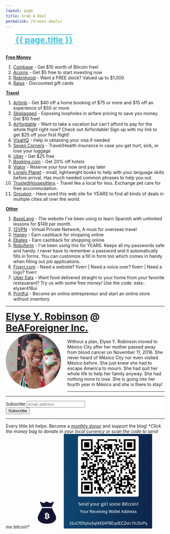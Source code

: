 ```yaml
---
layout: page
title: Grab A Deal
permalink: /travel-deals/
---
```


<div style="color: #40c1dd; text-align: left; font-size: 26px; font-weight: bold; text-decoration: underline overline"><img src="/img/ocean.gif" width="30" height="30">{{ page.title }}</div><br>

<b><u>Free Money</b></u><br>
<ol>
<li><a href="https://www.coinbase.com/join/robins_3cw" target="_blank">Coinbase</a> - Get $10 worth of Bitcoin free!</li>

<li><a href="https://www.acorns.com/invite/A4ZAYK" target="_blank">Acorns</a> - Get $5 free to start investing now</li>

<li><a href="https://join.robinhood.com/elyser17" target="_blank">Robinhood</a> - Want a FREE stock? Valued up to $1,000</li>

<li><a href="http://geta.raise.com/erobinson6" target="_blank">Raise</a> - Discounted gift cards</li>

</ol>



<b><u>Travel</b></u><br>
<ol>
<li><a href="https://www.airbnb.com/c/elyser93?currency=USD" target="_blank">Airbnb</a> - Get $40 off a home booking of $75 or more and $15 off an experience of $50 or more.</li>

<li><a href="https://skiplagged.com/r/elyser" target="_blank">Skiplagged</a> - Exposing loopholes in airfare pricing to save you money. Get $10 free!</li>

<li><a href="https://www.airfordable.com/referred?referrer=5a68bfc9535a390036c934f7" target="_blank">Airfordable</a> - Want to take a vacation but can't afford to pay for the whole flight right now? Check out Airfordable! Sign up with my link to get $25 off your first flight!</li>

<li><a href="https://www.visahq.com/?a_aid=vaff9616" target="_blank">VisaHQ</a> - Help in obtaining your visa if needed</li>

<li><a href="https://www.sevencorners.com/?a=7EA9D670-6805-4F0F-AB1C-804BD2C35B7D&z=HGP2SEQ" target="_blank">Seven Corners</a> - Travel/Health insurance in case you get hurt, sick, or lose your luggage</li>

<li><a href="https://www.uber.com/invite/elyser416ui" target="_blank">Uber</a> - Get $25 free</li>

<li><a href="https://www.booking.com/index.html?aid=1953880" target="_blank">Booking.com</a> - Get 20% off hotels</li>

<li><a href="https://www.awin1.com/awclick.php?gid=384325&mid=11018&awinaffid=323811&linkid=2593003&clickref=" target="_blank">Viator</a> - Reserve your tour now and pay later</li>

<li><a href="https://www.awin1.com/awclick.php?gid=143125&mid=4217&awinaffid=323811&linkid=303527&clickref=" target="_blank">Lonely Planet</a> - small, lightweight books to help with your language skills before arrival. Has much needed common phrases to help you out.</li>

<li><a href="https://www.awin1.com/awclick.php?gid=379678&mid=5759&awinaffid=323811&linkid=2562126&clickref=" target="_blank">TrustedHousesitters</a> - Travel like a local for less. Exchange pet care for free accommodation.</li>

<li><a href="https://www.groupon.com/visitor_referral/h/ee4bce1e-84de-4387-a735-d59d04539960" target="_blank">Groupon</a> - Have used this web site for YEARS to find all kinds of deals in multiple cities all over the world.</li>

</ol>


<b><u>Other</b></u><br>
<ol>
<li><a href="https://baselang.com/signup/?referral=me%40elyserobinson.com" target="_blank">BaseLang</a> - The website I've been using to learn Spanish with unlimited lessons for $149 per month.</li>

<li><a href="https://12vpn.net/?aff=1001" target="_blank">12VPN</a> - Virtual Private Network, A must for overseas travel</li>

<li><a href="https://joinhoney.com/ref/759tu9o" target="_blank">Honey</a> - Earn cashback for shopping online</li>

<li><a href="https://www.rakuten.com/r/YOURS219?eeid=28187" target="_blank">Ebates</a> - Earn cashback for shopping online</li>

<li><a href="https://www.roboform.com/key-features?affid=eyrob" target="_blank">Roboform</a> - I've been using this for YEARS. Keeps all my passwords safe and handy. I never have to remember a password and it automatically fills in forms. You can customize a fill in form too which comes in handy when filling out job applications.</li>

<li><a href="http://www.fiverr.com/s2/705ed7c7c4" target="_blank">Fiverr.com</a> - Need a website? fiverr | Need a voice over? fiverr | Need a logo? fiverr</li>

<li><a href="http://ubr.to/EatsGiveGet" target="_blank">Uber Eats</a> - Want food delivered straight to your home from your favorite restauarant? Try us with some free money! Use the code: eats-elyser416ui</li>

<li><a href="https://www.printful.com/start-your-online-store-without-inventory/a/1854514:450bfe266f4da83c5d4941174baf6d27" target="_blank">Printful</a> - Become an online entrepreneur and start an online store without inventory</li>
</ol>

<hr>

<div style="font-size: 30px; font-weight: bold;"><a href="https://elyserobinson.com" target="_blank">Elyse Y. Robinson</a> @ <a href="https://www.beaforeigner.com" target="_blank">BeAForeigner Inc.</a></div>
<div style="float: left; padding: 0 20px 20px 0;"><img src="/img/me86.gif" width="175" height="175" alt="Elyse Y. Robinson"></div>
<br>
Without a plan, Elyse Y. Robinson moved to M&eacute;xico City after her mother passed away from blood cancer on November 11, 2016. She never heard of M&eacute;xico City nor even visited M&eacute;xico before. She just knew she had to escape America to mourn. She had quit her whole life to help her family anyway. She had nothing more to lose. She is going into her fourth year in M&eacute;xico and she is there to stay!

<hr>

<div class="sharethis-inline-share-buttons"></div>

<hr>

<!-- Begin Mailchimp Signup Form -->
<link href="//cdn-images.mailchimp.com/embedcode/horizontal-slim-10_7.css" rel="stylesheet" type="text/css">
<style type="text/css">
	#mc_embed_signup{background:#fff; clear:left; font:14px Helvetica,Arial,sans-serif; width:100%;}
	/* Add your own Mailchimp form style overrides in your site stylesheet or in this style block.
	   We recommend moving this block and the preceding CSS link to the HEAD of your HTML file. */
</style>
<div id="mc_embed_signup">
<form action="https://elyserobinson.us14.list-manage.com/subscribe/post?u=d8681ae8829338461cc453b4a&amp;id=f1fd37520f" method="post" id="mc-embedded-subscribe-form" name="mc-embedded-subscribe-form" class="validate" target="_blank" novalidate>
    <div id="mc_embed_signup_scroll">
	<label for="mce-EMAIL">Subscribe</label>
	<input type="email" value="" name="EMAIL" class="email" id="mce-EMAIL" placeholder="email address" required>
    <!-- real people should not fill this in and expect good things - do not remove this or risk form bot signups-->
    <div style="position: absolute; left: -5000px;" aria-hidden="true"><input type="text" name="b_d8681ae8829338461cc453b4a_f1fd37520f" tabindex="-1" value=""></div>
    <div class="clear"><input type="submit" value="Subscribe" name="subscribe" id="mc-embedded-subscribe" class="button"></div>
    </div>
</form>
</div>

<!--End mc_embed_signup-->

<hr>

<div class="text-align: center">
Every little bit helps. Become a <a href="https://liberapay.com/elyserobinson" target="_blank">monthly donor</a> and support the blog! *<i>Click the money bag to donate in your local currency or scan the code to send me bitcoin</i>*
<a href="https://liberapay.com/elyserobinson" target="_blank"><img src="/img/419_money_bag_BTC_solid.gif" width="100" height="100" alt="Love Elyse? Send some money!"></a>

<picture>
  <source srcset="/img/bitcoin.webp" type="image/webp">
  <source srcset="/img/bitcoin.jpeg" type="image/jpeg">
  <img src="/img/bitcoin.jpeg" width="280" height="300" alt="Love Elyse? Send some bitcoin!">
</picture>
</div>
